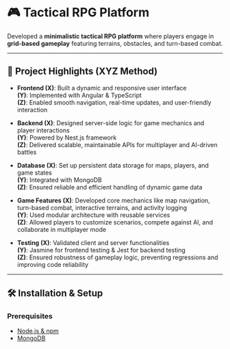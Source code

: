 # 🎮 Tactical RPG Platform

Developed a **minimalistic tactical RPG platform** where players engage in **grid-based gameplay** featuring terrains, obstacles, and turn-based combat.

---

## 🚀 Project Highlights (XYZ Method)

-   **Frontend (X)**: Built a dynamic and responsive user interface  
    **(Y)**: Implemented with Angular & TypeScript  
    **(Z)**: Enabled smooth navigation, real-time updates, and user-friendly interaction

-   **Backend (X)**: Designed server-side logic for game mechanics and player interactions  
    **(Y)**: Powered by Nest.js framework  
    **(Z)**: Delivered scalable, maintainable APIs for multiplayer and AI-driven battles

-   **Database (X)**: Set up persistent data storage for maps, players, and game states  
    **(Y)**: Integrated with MongoDB  
    **(Z)**: Ensured reliable and efficient handling of dynamic game data

-   **Game Features (X)**: Developed core mechanics like map navigation, turn-based combat, interactive terrains, and activity logging  
    **(Y)**: Used modular architecture with reusable services  
    **(Z)**: Allowed players to customize scenarios, compete against AI, and collaborate in multiplayer mode

-   **Testing (X)**: Validated client and server functionalities  
    **(Y)**: Jasmine for frontend testing & Jest for backend testing  
    **(Z)**: Ensured robustness of gameplay logic, preventing regressions and improving code reliability

---

## 🛠️ Installation & Setup

### Prerequisites

-   [Node.js & npm](https://nodejs.org/en/download/)
-   [MongoDB](https://www.mongodb.com/try/download/community)
